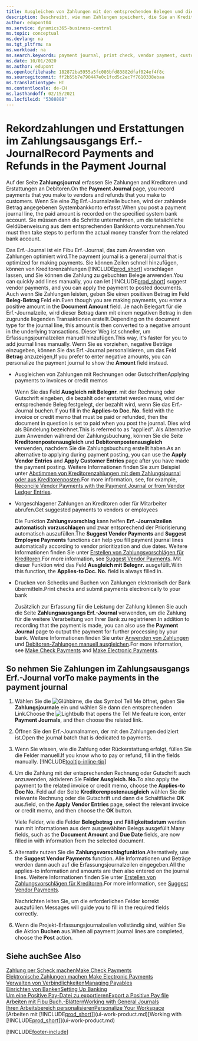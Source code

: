 ```yaml
---
title: Ausgleichen von Zahlungen mit den entsprechenden Belegen und diese buchen| Microsoft Docs
description: Beschreibt, wie man Zahlungen speichert, die Sie an Kreditoren und Erstattungen leisten, die Sie den Debitoren erstellen.
author: edupont04
ms.service: dynamics365-business-central
ms.topic: conceptual
ms.devlang: na
ms.tgt_pltfrm: na
ms.workload: na
ms.search.keywords: payment journal, print check, vendor payment, customer refund, creditor, debt, balance due, AP
ms.date: 10/01/2020
ms.author: edupont
ms.openlocfilehash: 182872ba5955a5fc086bfd83882dfaf024ef4f8c
ms.sourcegitcommit: ff2b55b7e790447e0c1fcd5c2ec7f7610338ebaa
ms.translationtype: HT
ms.contentlocale: de-CH
ms.lasthandoff: 02/15/2021
ms.locfileid: "5388888"
---
```

# <a name="record-payments-and-refunds-in-the-payment-journal"></a><span data-ttu-id="6c041-103">Rekordzahlungen und Erstattungen im Zahlungsausgangs Erf.-Journal</span><span class="sxs-lookup"><span data-stu-id="6c041-103">Record Payments and Refunds in the Payment Journal</span></span>

<span data-ttu-id="6c041-104">Auf der Seite **Zahlungsjournal** erfassen Sie Zahlungen and Kreditoren und Erstattungen an Debitoren.</span><span class="sxs-lookup"><span data-stu-id="6c041-104">On the **Payment Journal** page, you record payments that you make to vendors and refunds that you make to customers.</span></span> <span data-ttu-id="6c041-105">Wenn Sie eine Zlg Erf.-Journalzeile buchen, wird der zahlende Betrag angegebenen Systembankkonto erfasst.</span><span class="sxs-lookup"><span data-stu-id="6c041-105">When you post a payment journal line, the paid amount is recorded on the specified system bank account.</span></span> <span data-ttu-id="6c041-106">Sie müssen dann die Schritte unternehmen, um die tatsächliche Geldüberweisung aus dem entsprechenden Bankkonto vorzunehmen.</span><span class="sxs-lookup"><span data-stu-id="6c041-106">You must then take steps to perform the actual money transfer from the related bank account.</span></span>  

<span data-ttu-id="6c041-107">Das Erf.-Journal ist ein Fibu Erf.-Journal, das zum Anwenden von Zahlungen optimiert wird.</span><span class="sxs-lookup"><span data-stu-id="6c041-107">The payment journal is a general journal that is optimized for making payments.</span></span> <span data-ttu-id="6c041-108">Sie können Zeilen schnell hinzufügen, können von Kreditorenzahlungen [!INCLUDE[prod_short](includes/prod_short.md)] vorschlagen lassen, und Sie können die Zahlung zu gebuchten Belege anwenden.</span><span class="sxs-lookup"><span data-stu-id="6c041-108">You can quickly add lines manually, you can let [!INCLUDE[prod_short](includes/prod_short.md)] suggest vendor payments, and you can apply the payment to posted documents.</span></span> <span data-ttu-id="6c041-109">Auch wenn Sie Zahlungen leisten, geben Sie einen positiven Betrag im Feld **Beleg-Betrag** Feld ein.</span><span class="sxs-lookup"><span data-stu-id="6c041-109">Even though you are making payments, you enter a positive amount in the **Document Amount** field.</span></span> <span data-ttu-id="6c041-110">Je nach Belegart für die Erf.-Journalzeile, wird dieser Betrag dann mit einem negativen Betrag in den zugrunde liegenden Transaktionen erstellt.</span><span class="sxs-lookup"><span data-stu-id="6c041-110">Depending on the document type for the journal line, this amount is then converted to a negative amount in the underlying transactions.</span></span> <span data-ttu-id="6c041-111">Dieser Weg ist schneller, um Erfassungsjournalzeilen manuell hinzufügen.</span><span class="sxs-lookup"><span data-stu-id="6c041-111">This way, it's faster for you to add journal lines manually.</span></span> <span data-ttu-id="6c041-112">Wenn Sie es vorziehen, negative Beträge einzugeben, können Sie das Erf.-Journal personalisieren, um das Feld **Betrag** anzuzeigen,</span><span class="sxs-lookup"><span data-stu-id="6c041-112">If you prefer to enter negative amounts, you can personalize the payment journal to show the **Amount** field instead.</span></span>  

- <span data-ttu-id="6c041-113">Ausgleichen von Zahlungen mit Rechnungen oder Gutschriften</span><span class="sxs-lookup"><span data-stu-id="6c041-113">Applying payments to invoices or credit memos</span></span>

    <span data-ttu-id="6c041-114">Wenn Sie das Feld **Ausgleich mit Belegnr.** mit der Rechnung oder Gutschrift eingeben, die bezahlt oder erstattet werden muss, wird der entsprechende Beleg festgelegt, der bezahlt wird, wenn Sie das Erf.-Journal buchen.</span><span class="sxs-lookup"><span data-stu-id="6c041-114">If you fill in the **Applies-to Doc. No.** field with the invoice or credit memo that must be paid or refunded, then the document in question is set to paid when you post the journal.</span></span> <span data-ttu-id="6c041-115">Dies wird als Bündelung bezeichnet.</span><span class="sxs-lookup"><span data-stu-id="6c041-115">This is referred to as "applied".</span></span> <span data-ttu-id="6c041-116">Als Alternative zum Anwenden während der Zahlungsbuchung, können Sie die Seite **Kreditorenpostenausgleich** und **Debitorenpostenausgleich** verwenden, nachdem Sie die Zahlungsbuchung erstellt haben.</span><span class="sxs-lookup"><span data-stu-id="6c041-116">As an alternative to applying during payment posting, you can use the **Apply Vendor Entries** and **Apply Customer Entries** page after you have made the payment posting.</span></span> <span data-ttu-id="6c041-117">Weitere Informationen finden Sie zum Beispiel unter [Abstimmen von Kreditorenzahlungen mit dem Zahlungsjournal oder aus Kreditorenposten](payables-how-apply-purchase-transactions-manually.md).</span><span class="sxs-lookup"><span data-stu-id="6c041-117">For more information, see, for example, [Reconcile Vendor Payments with the Payment Journal or from Vendor Ledger Entries](payables-how-apply-purchase-transactions-manually.md).</span></span>  

- <span data-ttu-id="6c041-118">Vorgeschlagener Zahlungen an Kreditoren oder für Mitarbeiter abrufen.</span><span class="sxs-lookup"><span data-stu-id="6c041-118">Get suggested payments to vendors or employees</span></span>

    <span data-ttu-id="6c041-119">Die Funktion **Zahlungsvorschlag** kann helfen **Erf.-Journalzeilen automatisch vorzuschlagen** und zwar entsprechend der Priorisierung automatisch auszufüllen.</span><span class="sxs-lookup"><span data-stu-id="6c041-119">The **Suggest Vendor Payments** and **Suggest Employee Payments** functions can help you fill payment journal lines automatically according to vendor prioritization and due dates.</span></span> <span data-ttu-id="6c041-120">Weitere Informationen finden Sie unter [Erstellen von Zahlungsvorschlägen für Kreditoren](payables-how-suggest-vendor-payments.md).</span><span class="sxs-lookup"><span data-stu-id="6c041-120">For more information, see [Suggest Vendor Payments](payables-how-suggest-vendor-payments.md).</span></span> <span data-ttu-id="6c041-121">Mit dieser Funktion wird das Feld **Ausgleich mit Belegnr.** ausgefüllt.</span><span class="sxs-lookup"><span data-stu-id="6c041-121">With this function, the **Applies-to Doc. No.** field is always filled in.</span></span>  

- <span data-ttu-id="6c041-122">Drucken von Schecks und Buchen von Zahlungen elektronisch der Bank übermitteln.</span><span class="sxs-lookup"><span data-stu-id="6c041-122">Print checks and submit payments electronically to your bank</span></span>

    <span data-ttu-id="6c041-123">Zusätzlich zur Erfassung für die Leistung der Zahlung können Sie auch die Seite **Zahlungsausgangs Erf.-Journal** verwenden, um die Zahlung für die weitere Verarbeitung von Ihrer Bank zu registrieren.</span><span class="sxs-lookup"><span data-stu-id="6c041-123">In addition to recording that the payment is made, you can also use the **Payment Journal** page to output the payment for further processing by your bank.</span></span> <span data-ttu-id="6c041-124">Weitere Informationen finden Sie unter [Anwenden von Zahlungen](payables-how-work-checks.md) und [Debitoren-Zahlungen manuell ausgleichen](finance-make-payments-with-bank-data-conversion-service-or-sepa-credit-transfer.md#exporting-payments-to-a-bank-file).</span><span class="sxs-lookup"><span data-stu-id="6c041-124">For more information, see [Make Check Payments](payables-how-work-checks.md) and [Make Electronic Payments](finance-make-payments-with-bank-data-conversion-service-or-sepa-credit-transfer.md#exporting-payments-to-a-bank-file).</span></span>  

## <a name="to-make-payments-in-the-payment-journal"></a><span data-ttu-id="6c041-125">So nehmen Sie Zahlungen im Zahlungsausgangs Erf.-Journal vor</span><span class="sxs-lookup"><span data-stu-id="6c041-125">To make payments in the payment journal</span></span>

1. <span data-ttu-id="6c041-126">Wählen Sie die ![Glühbirne, die das Symbol Tell Me öffnet](media/ui-search/search_small.png "Tell Me-Funktion"), geben Sie **Zahlungsjournale** ein und wählen Sie dann den entsprechenden Link.</span><span class="sxs-lookup"><span data-stu-id="6c041-126">Choose the ![Lightbulb that opens the Tell Me feature](media/ui-search/search_small.png "Tell me what you want to do") icon, enter **Payment Journals**, and then choose the related link.</span></span>
2. <span data-ttu-id="6c041-127">Öffnen Sie den Erf.-Journalnamen, der mit den Zahlungen dediziert ist.</span><span class="sxs-lookup"><span data-stu-id="6c041-127">Open the journal batch that is dedicated to payments.</span></span>
3. <span data-ttu-id="6c041-128">Wenn Sie wissen, wie die Zahlung oder Rückerstattung erfolgt, füllen Sie die Felder manuell.</span><span class="sxs-lookup"><span data-stu-id="6c041-128">If you know who to pay or refund, fill in the fields manually.</span></span> [!INCLUDE[tooltip-inline-tip](includes/tooltip-inline-tip_md.md)]
4. <span data-ttu-id="6c041-129">Um die Zahlung mit der entsprechenden Rechnung oder Gutschrift auch anzuwenden, aktivieren Sie **Felder Ausgleich. No.**</span><span class="sxs-lookup"><span data-stu-id="6c041-129">To also apply the payment to the related invoice or credit memo, choose the **Applies-to Doc No.**</span></span> <span data-ttu-id="6c041-130">Feld auf der Seite **Kreditorenpostenausgleich** wählen Sie die relevante Rechnung oder die Gutschrift und dann die Schaltfläche **OK** aus.</span><span class="sxs-lookup"><span data-stu-id="6c041-130">field, on the **Apply Vendor Entries** page, select the relevant invoice or credit memo, and then choose the **OK** button.</span></span>

    <span data-ttu-id="6c041-131">Viele Felder, wie die Felder **Belegbetrag** und **Fälligkeitsdatum** werden nun mit Informationen aus dem ausgewählten Belegs ausgefüllt.</span><span class="sxs-lookup"><span data-stu-id="6c041-131">Many fields, such as the **Document Amount** and **Due Date** fields, are now filled in with information from the selected document.</span></span>
5. <span data-ttu-id="6c041-132">Alternativ nutzen Sie die **Zahlungsvorschlagfunktion**.</span><span class="sxs-lookup"><span data-stu-id="6c041-132">Alternatively, use the **Suggest Vendor Payments** function.</span></span> <span data-ttu-id="6c041-133">Alle Informationen und Beträge werden dann auch auf die Erfassungsjournalzeilen eingegeben.</span><span class="sxs-lookup"><span data-stu-id="6c041-133">All the applies-to information and amounts are then also entered on the journal lines.</span></span> <span data-ttu-id="6c041-134">Weitere Informationen finden Sie unter [Erstellen von Zahlungsvorschlägen für Kreditoren](payables-how-suggest-vendor-payments.md).</span><span class="sxs-lookup"><span data-stu-id="6c041-134">For more information, see [Suggest Vendor Payments](payables-how-suggest-vendor-payments.md).</span></span>

    <span data-ttu-id="6c041-135">Nachrichten leiten Sie, um die erforderlichen Felder korrekt auszufüllen.</span><span class="sxs-lookup"><span data-stu-id="6c041-135">Messages will guide you to fill in the required fields correctly.</span></span>
6.  <span data-ttu-id="6c041-136">Wenn die Projekt-Erfassungsjournalzeilen vollständig sind, wählen Sie die Aktion **Buchen** aus.</span><span class="sxs-lookup"><span data-stu-id="6c041-136">When all payment journal lines are completed, choose the **Post** action.</span></span>

## <a name="see-also"></a><span data-ttu-id="6c041-137">Siehe auch</span><span class="sxs-lookup"><span data-stu-id="6c041-137">See Also</span></span>
[<span data-ttu-id="6c041-138">Zahlung per Scheck machen</span><span class="sxs-lookup"><span data-stu-id="6c041-138">Make Check Payments</span></span>](payables-how-work-checks.md)  
[<span data-ttu-id="6c041-139">Elektronische Zahlungen machen </span><span class="sxs-lookup"><span data-stu-id="6c041-139">Make Electronic Payments</span></span>](finance-make-payments-with-bank-data-conversion-service-or-sepa-credit-transfer.md#exporting-payments-to-a-bank-file)  
[<span data-ttu-id="6c041-140">Verwalten von Verbindlichkeiten</span><span class="sxs-lookup"><span data-stu-id="6c041-140">Managing Payables</span></span>](payables-manage-payables.md)  
[<span data-ttu-id="6c041-141">Einrichten von Banken</span><span class="sxs-lookup"><span data-stu-id="6c041-141">Setting Up Banking</span></span>](bank-setup-banking.md)  
[<span data-ttu-id="6c041-142">Um eine Positive Pay-Datei zu exportieren</span><span class="sxs-lookup"><span data-stu-id="6c041-142">Export a Positive Pay file</span></span>](finance-how-positive-pay.md)  
[<span data-ttu-id="6c041-143">Arbeiten mit Fibu Buch.-Blättern</span><span class="sxs-lookup"><span data-stu-id="6c041-143">Working with General Journals</span></span>](ui-work-general-journals.md)  
[<span data-ttu-id="6c041-144">Ihren Arbeitsbereich personalisieren</span><span class="sxs-lookup"><span data-stu-id="6c041-144">Personalize Your Workspace</span></span>](ui-personalization-user.md)  
<span data-ttu-id="6c041-145">[Arbeiten mit [!INCLUDE[prod_short](includes/prod_short.md)]](ui-work-product.md)</span><span class="sxs-lookup"><span data-stu-id="6c041-145">[Working with [!INCLUDE[prod_short](includes/prod_short.md)]](ui-work-product.md)</span></span>  


[!INCLUDE[footer-include](includes/footer-banner.md)]